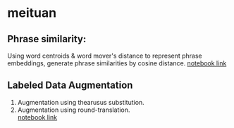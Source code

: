 # meituan 
## Phrase similarity: 
  
  Using word centroids & word mover's distance to represent phrase embeddings, generate phrase similarities by cosine distance.  [notebook link](https://github.com/MarvinLSJ/meituan/blob/master/similar_tags.ipynb)

## Labeled Data Augmentation

  1. Augmentation using thearusus substitution.
  2. Augmentation using round-translation.  
  [notebook link](https://github.com/MarvinLSJ/meituan/blob/master/aug_dialog.ipynb)
